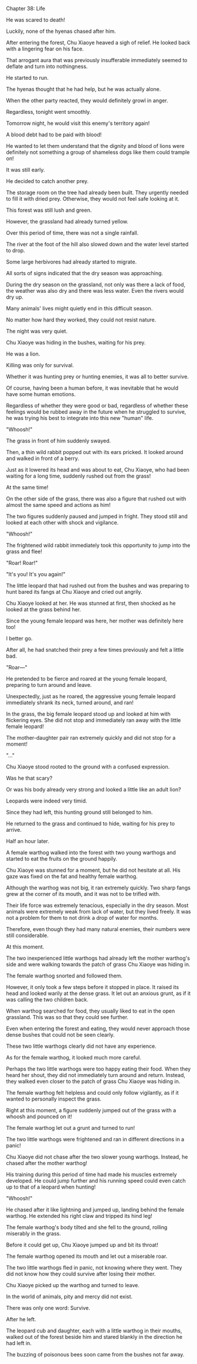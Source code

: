 Chapter 38: Life

He was scared to death\!

Luckily, none of the hyenas chased after him.

After entering the forest, Chu Xiaoye heaved a sigh of relief. He looked back with a lingering fear on his face.

That arrogant aura that was previously insufferable immediately seemed to deflate and turn into nothingness.

He started to run.

The hyenas thought that he had help, but he was actually alone.

When the other party reacted, they would definitely growl in anger.

Regardless, tonight went smoothly.

Tomorrow night, he would visit this enemy's territory again\!

A blood debt had to be paid with blood\!

He wanted to let them understand that the dignity and blood of lions were definitely not something a group of shameless dogs like them could trample on\!

It was still early.

He decided to catch another prey.

The storage room on the tree had already been built. They urgently needed to fill it with dried prey. Otherwise, they would not feel safe looking at it.

This forest was still lush and green.

However, the grassland had already turned yellow.

Over this period of time, there was not a single rainfall.

The river at the foot of the hill also slowed down and the water level started to drop.

Some large herbivores had already started to migrate.

All sorts of signs indicated that the dry season was approaching.

During the dry season on the grassland, not only was there a lack of food, the weather was also dry and there was less water. Even the rivers would dry up.

Many animals' lives might quietly end in this difficult season.

No matter how hard they worked, they could not resist nature.

The night was very quiet.

Chu Xiaoye was hiding in the bushes, waiting for his prey.

He was a lion.

Killing was only for survival.

Whether it was hunting prey or hunting enemies, it was all to better survive.

Of course, having been a human before, it was inevitable that he would have some human emotions.

Regardless of whether they were good or bad, regardless of whether these feelings would be rubbed away in the future when he struggled to survive, he was trying his best to integrate into this new "human" life.

"Whoosh\!"

The grass in front of him suddenly swayed.

Then, a thin wild rabbit popped out with its ears pricked. It looked around and walked in front of a berry.

Just as it lowered its head and was about to eat, Chu Xiaoye, who had been waiting for a long time, suddenly rushed out from the grass\!

At the same time\!

On the other side of the grass, there was also a figure that rushed out with almost the same speed and actions as him\!

The two figures suddenly paused and jumped in fright. They stood still and looked at each other with shock and vigilance.

"Whoosh\!"

The frightened wild rabbit immediately took this opportunity to jump into the grass and flee\!

"Roar\! Roar\!"

"It's you\! It's you again\!"

The little leopard that had rushed out from the bushes and was preparing to hunt bared its fangs at Chu Xiaoye and cried out angrily.

Chu Xiaoye looked at her. He was stunned at first, then shocked as he looked at the grass behind her.

Since the young female leopard was here, her mother was definitely here too\!

I better go.

After all, he had snatched their prey a few times previously and felt a little bad.

"Roar—"

He pretended to be fierce and roared at the young female leopard, preparing to turn around and leave.

Unexpectedly, just as he roared, the aggressive young female leopard immediately shrank its neck, turned around, and ran\!

In the grass, the big female leopard stood up and looked at him with flickering eyes. She did not stop and immediately ran away with the little female leopard\!

The mother-daughter pair ran extremely quickly and did not stop for a moment\!

"..."

Chu Xiaoye stood rooted to the ground with a confused expression.

Was he that scary?

Or was his body already very strong and looked a little like an adult lion?

Leopards were indeed very timid.

Since they had left, this hunting ground still belonged to him.

He returned to the grass and continued to hide, waiting for his prey to arrive.

Half an hour later.

A female warthog walked into the forest with two young warthogs and started to eat the fruits on the ground happily.

Chu Xiaoye was stunned for a moment, but he did not hesitate at all. His gaze was fixed on the fat and healthy female warthog.

Although the warthog was not big, it ran extremely quickly. Two sharp fangs grew at the corner of its mouth, and it was not to be trifled with.

Their life force was extremely tenacious, especially in the dry season. Most animals were extremely weak from lack of water, but they lived freely. It was not a problem for them to not drink a drop of water for months.

Therefore, even though they had many natural enemies, their numbers were still considerable.

At this moment.

The two inexperienced little warthogs had already left the mother warthog's side and were walking towards the patch of grass Chu Xiaoye was hiding in.

The female warthog snorted and followed them.

However, it only took a few steps before it stopped in place. It raised its head and looked warily at the dense grass. It let out an anxious grunt, as if it was calling the two children back.

When warthog searched for food, they usually liked to eat in the open grassland. This was so that they could see further.

Even when entering the forest and eating, they would never approach those dense bushes that could not be seen clearly.

These two little warthogs clearly did not have any experience.

As for the female warthog, it looked much more careful.

Perhaps the two little warthogs were too happy eating their food. When they heard her shout, they did not immediately turn around and return. Instead, they walked even closer to the patch of grass Chu Xiaoye was hiding in.

The female warthog felt helpless and could only follow vigilantly, as if it wanted to personally inspect the grass.

Right at this moment, a figure suddenly jumped out of the grass with a whoosh and pounced on it\!

The female warthog let out a grunt and turned to run\!

The two little warthogs were frightened and ran in different directions in a panic\!

Chu Xiaoye did not chase after the two slower young warthogs. Instead, he chased after the mother warthog\!

His training during this period of time had made his muscles extremely developed. He could jump further and his running speed could even catch up to that of a leopard when hunting\!

"Whoosh\!"

He chased after it like lightning and jumped up, landing behind the female warthog. He extended his right claw and tripped its hind leg\!

The female warthog's body tilted and she fell to the ground, rolling miserably in the grass.

Before it could get up, Chu Xiaoye jumped up and bit its throat\!

The female warthog opened its mouth and let out a miserable roar.

The two little warthogs fled in panic, not knowing where they went. They did not know how they could survive after losing their mother.

Chu Xiaoye picked up the warthog and turned to leave.

In the world of animals, pity and mercy did not exist.

There was only one word: Survive.

After he left.

The leopard cub and daughter, each with a little warthog in their mouths, walked out of the forest beside him and stared blankly in the direction he had left in.

The buzzing of poisonous bees soon came from the bushes not far away.